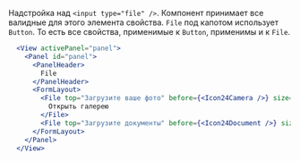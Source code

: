 Надстройка над `<input type="file" />`. Компонент принимает все валидные для этого элемента свойства.
`File` под капотом использует `Button`. То есть все свойства, применимые к `Button`, применимы и к `File`.

```jsx
  <View activePanel="panel">
    <Panel id="panel">
      <PanelHeader>
        File
      </PanelHeader>
      <FormLayout>
        <File top="Загрузите ваше фото" before={<Icon24Camera />} size="l">
          Открыть галерею
        </File>
        <File top="Загрузите документы" before={<Icon24Document />} size="xl" mode="secondary" />
      </FormLayout>
    </Panel>
  </View>
```
